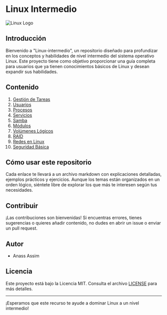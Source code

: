 # Linux Intermedio


![Linux Logo](https://wallpapers.com/images/high/ark-theme-linux-desktop-interface-0giij1d853f85k4e.webp)


## Introducción

Bienvenido a "Linux-intermedio", un repositorio diseñado para profundizar en los conceptos y habilidades de nivel intermedio del sistema operativo Linux. Este proyecto tiene como objetivo proporcionar una guía completa para usuarios que ya tienen conocimientos básicos de Linux y desean expandir sus habilidades.


## Contenido

1. [Gestión de Tareas](1-%20Gestion%20de%20Tareas.md)
2. [Usuarios](2-Users.md)
3. [Procesos](3-Proceses.md)
4. [Servicios](4-%20Services.md)
5. [Samba](5-%20Samba.md)
6. [Módulos](7-%20Modules.md)
7. [Volúmenes Lógicos](8-%20Volumenes%20Logicos.md)
8. [RAID](11-%20RAID.md)
9. [Redes en Linux](9-%20Redes%20en%20Linux.md)
10. [Seguridad Básica](10-%20Seguridad%20Basica.md)


## Cómo usar este repositorio

Cada enlace te llevará a un archivo markdown con explicaciones detalladas, ejemplos prácticos y ejercicios. Aunque los temas están organizados en un orden lógico, siéntete libre de explorar los que más te interesen según tus necesidades.

## Contribuir

¡Las contribuciones son bienvenidas! Si encuentras errores, tienes sugerencias o quieres añadir contenido, no dudes en abrir un issue o enviar un pull request.

## Autor

- Anass Assim

## Licencia

Este proyecto está bajo la Licencia MIT. Consulta el archivo [LICENSE](LICENSE) para más detalles.

---

¡Esperamos que este recurso te ayude a dominar Linux a un nivel intermedio!
